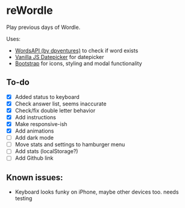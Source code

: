 # reWordle
Play previous days of Wordle. 

Uses:
- [WordsAPI (by dpventures)](https://rapidapi.com/dpventures/api/wordsapi/) to check if word exists
- [Vanilla JS Datepicker](https://mymth.github.io/vanillajs-datepicker/#/) for datepicker
- [Bootstrap](https://getbootstrap.com/) for icons, styling and modal functionality

## To-do
- [x] Added status to keyboard
- [x] Check answer list, seems inaccurate
- [x] Check/fix double letter behavior
- [x] Add instructions
- [x] Make responsive-ish
- [x] Add animations 
- [ ] Add dark mode 
- [ ] Move stats and settings to hamburger menu
- [ ] Add stats (localStorage?)
- [ ] Add Github link

## Known issues:
- Keyboard looks funky on iPhone, maybe other devices too. needs testing